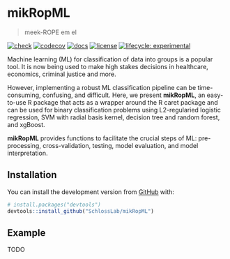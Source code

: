 
<!-- README.md is generated from README.Rmd. Please edit that file -->

# mikRopML

> meek-ROPE em el

<!-- badges: start -->

[![check](https://github.com/SchlossLab/mikRopML/workflows/check/badge.svg)](https://github.com/SchlossLab/mikRopML/actions)
[![codecov](https://codecov.io/gh/SchlossLab/mikRopML/branch/master/graph/badge.svg)](https://codecov.io/gh/SchlossLab/mikRopML)
[![docs](https://img.shields.io/badge/docs-here-brightgreen)](https://schlosslab.org/mikRopML/)
[![license](https://img.shields.io/badge/license-MIT-blue.svg)](LICENSE)
[![lifecycle:
experimental](https://img.shields.io/badge/lifecycle-experimental-orange.svg)](https://www.tidyverse.org/lifecycle/#experimental)
<!-- badges: end -->

Machine learning (ML) for classification of data into groups is a popular tool. It is now being used to make high stakes decisions in healthcare, economics, criminal justice and more. 

However, implementing a robust ML classification pipeline can be time-consuming, confusing, and difficult. Here, we present __mikRopML__, an easy-to-use R package that acts as a wrapper around the R caret package and can be used for binary classification problems using L2-regularied logistic regression, SVM with radial basis kernel, decision tree and random forest, and xgBoost.

__mikRopML__ provides functions to facilitate the crucial steps of ML: pre-processing, cross-validation, testing, model evaluation, and model interpretation.

## Installation

You can install the development version from
[GitHub](https://github.com/) with:

``` r
# install.packages("devtools")
devtools::install_github("SchlossLab/mikRopML")
```

## Example

TODO
